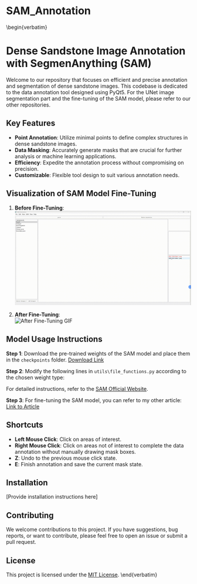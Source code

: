 # SAM_Annotation
\begin{verbatim}
# Dense Sandstone Image Annotation with SegmenAnything (SAM)

Welcome to our repository that focuses on efficient and precise annotation and segmentation of dense sandstone images. This codebase is dedicated to the data annotation tool designed using PyQt5. For the UNet image segmentation part and the fine-tuning of the SAM model, please refer to our other repositories.

## Key Features

- **Point Annotation**: Utilize minimal points to define complex structures in dense sandstone images.
- **Data Masking**: Accurately generate masks that are crucial for further analysis or machine learning applications.
- **Efficiency**: Expedite the annotation process without compromising on precision.
- **Customizable**: Flexible tool design to suit various annotation needs.

## Visualization of SAM Model Fine-Tuning

1. **Before Fine-Tuning**:  
   ![Before Fine-Tuning GIF](Demonstration/1.gif)  

2. **After Fine-Tuning**:  
   ![After Fine-Tuning GIF](Demonstration/2.gif)  

## Model Usage Instructions

**Step 1**: Download the pre-trained weights of the SAM model and place them in the `checkpoints` folder. [Download Link](link_to_model_weights)

**Step 2**: Modify the following lines in `utils\file_functions.py` according to the chosen weight type:

For detailed instructions, refer to the [SAM Official Website](link_to_sam_official_website).

**Step 3**: For fine-tuning the SAM model, you can refer to my other article: [Link to Article](link_to_article)

## Shortcuts

- **Left Mouse Click**: Click on areas of interest.
- **Right Mouse Click**: Click on areas not of interest to complete the data annotation without manually drawing mask boxes.
- **Z**: Undo to the previous mouse click state.
- **E**: Finish annotation and save the current mask state.

## Installation

[Provide installation instructions here]

## Contributing

We welcome contributions to this project. If you have suggestions, bug reports, or want to contribute, please feel free to open an issue or submit a pull request.

## License

This project is licensed under the [MIT License](LICENSE).
\end{verbatim}


